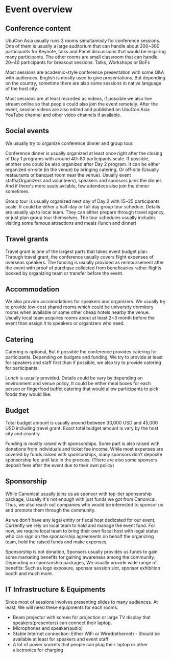 # Event overview

## Conference content

UbuCon Asia usually runs 3 rooms simultaniosly for conference sessions. One of them is usually a large auditorium that can handle about 200~300 participants for Keynote,  talks and Panel discussions that would be inspiring many participants. The other rooms are small classroom that can handle 20~40 participants for breakout sessions: Talks, Workshops or BoFs 

Most sessions are academic-style conference presentation with some Q&A with audiences. English is mostly used to give presentations. But depending on the country, sometime there are also some sessions in native language of the host city. 

Most sessions are at least recorded as videos, if possible we also live stream online so that people could also join the event remotely. After the event, session videos are also edited and published on UbuCon Asia YouTube channel and other video channels if available.

## Social events
We usually try to organize conference dinner and group tour.

Conference dinner is usually organized at least once right after the closing of Day 1 programs with around 40~80 participants scale. If possible, another one could be also organized after Day 2 program. It can be either organized on-site (in the venue) by bringing catering, Or off-site (Usually restaurants or banquet room near the venue). Usually event staffs(Organizers and volunteers), speakers and sponsors joins the dinner. And if there's more seats avilable, few attendees also join the dinner sometimes.

Group tour is usually organized next day of Day 2 with 15~25 participants scale. It could be either a half-day or full day group tour schedule. Details are usually up to local team. They can either prepare through travel agency, or just plan group tour themselves. The tour schedules usually includes visiting some famous attractions and meals (lunch and dinner)


## Travel grants

Travel grant is one of the largest parts that takes event budget plan. Through travel grant, the conference usually covers flight expenses of overseas speakers. The funding is usually provided as reimbursement after the event with proof of purchase collected from beneficaries rather flights booked by organizing team or transfer before the event.

## Accommodation

We also provide accomodations for speakers and organizers. We usually try to provide low-cost shared rooms which could be university dormitory rooms when available or some other cheap hotels nearby the venue. Usually local team acquires rooms about at least 2~3 month before the event than assign it to speakers or organizers who need.

## Catering

Catering is optional, But if possible the conference provides catering for participants. Depending on budgets and funding, We try to provide at least for speakers and staff first than if possible, we also try to provide catering for participants.

Lunch is usually provided. Details could be vary by depending on environment and venue policy, It could be either meal boxes for each person or fingerfood buffet catering that would allow participants to pick foods they would like.
## Budget
Total budget amount is usually around between 30,000 USD and 45,000 USD including travel grant. Exact total budget amount is vary by the host city and country.

Funding is mostly raised with sponsorships. Some part is also raised with donations from individuals and ticket fee income. While most expenses are covered by funds raised with sponsorships, many sponsors don’t deposite sponsorship fee until late in the process. (There are also some sponsors deposit fees after the event due to their own policy)

## Sponsorship
While Canonical usually joins us as sponsor with top-tier sponsorship package, Usually it's not enough with just funds we got from Canonical. Thus, we also reach out companies who would be interested to sponsor us and promote them through the community.

As we don't have any legal entity or fiscal host dedicated for our event, Currently we rely on local team to hold and manage the event fund. For now, we require local team to bring their own fiscal host with legal status who can sign on the sponsorship agreements on behalf the organizing team, hold the raised funds and make expenses.

Sponsorship is not donation, Sponsors usually provides us funds to gain some marketing benefits for gaining awareness among the community. Depending on sponsorship packages, We usually provide wide range of benefits: Such as logo exposure, sponsor session slot, sponsor exhibition booth and much more.

## IT Infrastructure & Equipments

Since most of sessions involves presenting slides to many audiences. At least, We will need these equipments for each rooms:

- Beam projector with screen for projection or large TV display that speakers(presentors) can connect their laptop. 
- Microphones and speaker(audio)
- Stable Internet connection: Either WiFi or Wired(ethernet) - Should be available at least for speakers and event staff
- A lot of power sockets that people can plug their laptop or other electronics for charging  